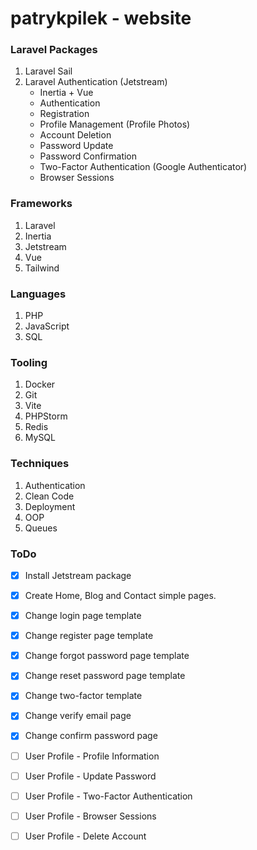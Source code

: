 # patrykpilek - website

### Laravel Packages
1. Laravel Sail
2. Laravel Authentication (Jetstream)
    - Inertia + Vue
    - Authentication
    - Registration
    - Profile Management (Profile Photos)
    - Account Deletion
    - Password Update
    - Password Confirmation
    - Two-Factor Authentication (Google Authenticator)
    - Browser Sessions

### Frameworks
1. Laravel
2. Inertia
3. Jetstream
4. Vue
5. Tailwind

### Languages
1. PHP
2. JavaScript
3. SQL

### Tooling
1. Docker
2. Git
3. Vite
4. PHPStorm
5. Redis
6. MySQL

### Techniques
1. Authentication
2. Clean Code
3. Deployment
4. OOP
5. Queues

### ToDo
- [x] Install Jetstream package
- [x] Create Home, Blog and Contact simple pages.
- [x] Change login page template
- [X] Change register page template
- [x] Change forgot password page template
- [x] Change reset password page template
- [x] Change two-factor template
- [x] Change verify email page
- [x] Change confirm password page
- [ ] User Profile - Profile Information
- [ ] User Profile - Update Password
- [ ] User Profile - Two-Factor Authentication
- [ ] User Profile - Browser Sessions
- [ ] User Profile - Delete Account

